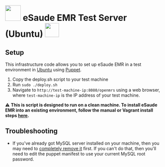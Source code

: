 # <img src="https://s3-eu-west-1.amazonaws.com/esaude/images/mozambican-emblem.png" height="50px"/> eSaude EMR Test Server (Ubuntu) <img src="https://s3-eu-west-1.amazonaws.com/esaude/images/mozambican-flag.png" height="45px"/>

## Setup

This infrastructure code allows you to set up eSaude EMR in a test environment in [Ubuntu](http://www.ubuntu.com/) using [Puppet](http://puppetlabs.com/).

1. Copy the deploy.sh script to your test machine
2. Run `sudo ./deploy.sh`
3. Navigate to `http://test-machine-ip:8080/openmrs` using a web browser, where `test-machine-ip` is the IP address of your test machine.

:warning:  **This is script is designed to run on a clean machine. To install eSaude EMR into an existing environment, follow the manual or Vagrant install steps [here](https://github.com/esaude/esaude-emr).**

## Troubleshooting

* If you've already got MySQL server installed on your machine, then you may need to [completely remove it](http://stackoverflow.com/questions/10853004/removing-mysql-5-5-completely) first. If you can't do that, then you'll need to edit the puppet manifest to use your current MySQL root password.